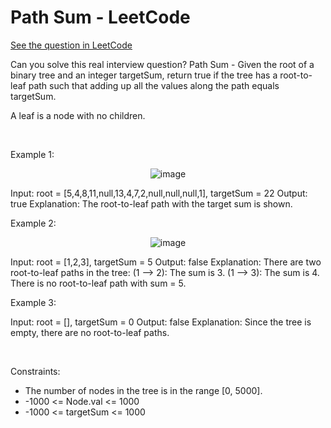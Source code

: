 # Path Sum - LeetCode
[See the question in LeetCode](https://leetcode.com/problems/path-sum/submissions/1498974194/?envType=problem-list-v2&envId=breadth-first-search)

Can you solve this real interview question? Path Sum - Given the root of a binary tree and an integer targetSum, return true if the tree has a root-to-leaf path such that adding up all the values along the path equals targetSum.

A leaf is a node with no children.

 

Example 1:


<p align="center">
  <img src="https://assets.leetcode.com/uploads/2021/01/18/pathsum1.jpg" alt="image" >
</p>



Input: root = [5,4,8,11,null,13,4,7,2,null,null,null,1], targetSum = 22
Output: true
Explanation: The root-to-leaf path with the target sum is shown.


Example 2:


<p align="center">
  <img src="https://assets.leetcode.com/uploads/2021/01/18/pathsum2.jpg" alt="image" >
</p>



Input: root = [1,2,3], targetSum = 5
Output: false
Explanation: There are two root-to-leaf paths in the tree:
(1 --> 2): The sum is 3.
(1 --> 3): The sum is 4.
There is no root-to-leaf path with sum = 5.


Example 3:


Input: root = [], targetSum = 0
Output: false
Explanation: Since the tree is empty, there are no root-to-leaf paths.


 

Constraints:

 * The number of nodes in the tree is in the range [0, 5000].
 * -1000 <= Node.val <= 1000
 * -1000 <= targetSum <= 1000
